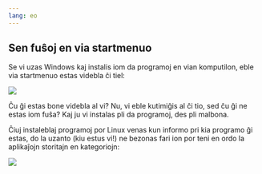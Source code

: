 ```yaml
---
lang: eo
---
```





<h2>Sen fuŝoj en via startmenuo</h2>

Se vi uzas Windows kaj instalis iom da programoj en vian komputilon, eble via startmenuo estas videbla ĉi tiel:

<img src="Images/windows_7_start_menu.png">

Ĉu ĝi estas bone videbla al vi? Nu, vi eble kutimiĝis al ĉi tio, sed ĉu ĝi ne estas iom fuŝa? Kaj ju vi instalas pli da programoj, des pli malbona.

Ĉiuj instaleblaj programoj por Linux venas kun informo pri kia programo ĝi estas, do la uzanto (kiu estus vi!) ne bezonas fari ion por teni en ordo la aplikaĵojn storitajn en kategoriojn:

<img src="Images/categories_menu.png">




